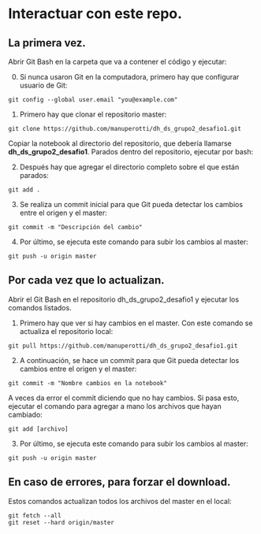 # Interactuar con este repo.
## La primera vez.
Abrir Git Bash en la carpeta que va a contener el código y ejecutar:

0. Si nunca usaron Git en la computadora, primero hay que configurar usuario de Git:
```
git config --global user.email "you@example.com"
```
1. Primero hay que clonar el repositorio master:
```
git clone https://github.com/manuperotti/dh_ds_grupo2_desafio1.git
```
Copiar la notebook al directorio del repositorio, que debería llamarse **dh_ds_grupo2_desafio1**. 
Parados dentro del repositorio, ejecutar por bash:

2. Después hay que agregar el directorio completo sobre el que están parados:
```
git add .
```
3. Se realiza un commit inicial para que Git pueda detectar los cambios entre el origen y el master:
```
git commit -m "Descripción del cambio"
```
4. Por último, se ejecuta este comando para subir los cambios al master:
```
git push -u origin master
```
## Por cada vez que lo actualizan.
Abrir el Git Bash en el repositorio dh_ds_grupo2_desafio1 y ejecutar los comandos listados.
1. Primero hay que ver si hay cambios en el master. Con este comando se actualiza el repositorio local:
```
git pull https://github.com/manuperotti/dh_ds_grupo2_desafio1.git
```
2. A continuación, se hace un commit para que Git pueda detectar los cambios entre el origen y el master:
```
git commit -m "Nombre cambios en la notebook"
```
A veces da error el commit diciendo que no hay cambios. Si pasa esto, ejecutar el comando para agregar a mano los archivos que hayan cambiado:
```
git add [archivo]
```
3. Por último, se ejecuta este comando para subir los cambios al master:
```
git push -u origin master
```
## En caso de errores, para forzar el download.

Estos comandos actualizan todos los archivos del master en el local:
```
git fetch --all
git reset --hard origin/master
```
